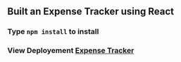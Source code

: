 ## Built an Expense Tracker using React



### Type  `npm install` to install

### View Deployement [Expense Tracker]('')